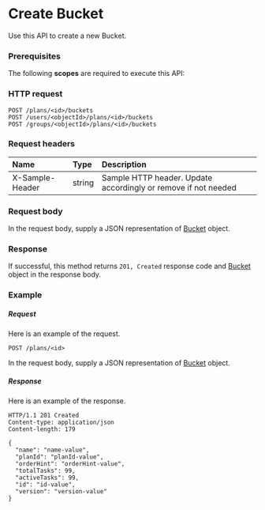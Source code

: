 # Create Bucket

Use this API to create a new Bucket.
### Prerequisites
The following **scopes** are required to execute this API: 
### HTTP request
<!-- { "blockType": "ignored" } -->
```http
POST /plans/<id>/buckets
POST /users/<objectId>/plans/<id>/buckets
POST /groups/<objectId>/plans/<id>/buckets

```
### Request headers
| Name       | Type | Description|
|:---------------|:--------|:----------|
| X-Sample-Header  | string  | Sample HTTP header. Update accordingly or remove if not needed|

### Request body
In the request body, supply a JSON representation of [Bucket](../resources/bucket.md) object.


### Response
If successful, this method returns `201, Created` response code and [Bucket](../resources/bucket.md) object in the response body.

### Example
##### Request
Here is an example of the request.
<!-- {
  "blockType": "request",
  "name": "create_bucket_from_plan"
}-->
```http
POST /plans/<id>
```
In the request body, supply a JSON representation of [Bucket](../resources/bucket.md) object.
##### Response
Here is an example of the response.
<!-- {
  "blockType": "response",
  "truncated": false,
  "@odata.type": "microsoft.graph.bucket"
} -->
```http
HTTP/1.1 201 Created
Content-type: application/json
Content-length: 179

{
  "name": "name-value",
  "planId": "planId-value",
  "orderHint": "orderHint-value",
  "totalTasks": 99,
  "activeTasks": 99,
  "id": "id-value",
  "version": "version-value"
}
```

<!-- uuid: 0f9fe2cc-a16f-48f0-a321-e6b85b89e53b
2015-10-21 09:37:35 UTC -->
<!-- {
  "type": "#page.annotation",
  "description": "Create Bucket",
  "keywords": "",
  "section": "documentation",
  "tocPath": ""
}-->